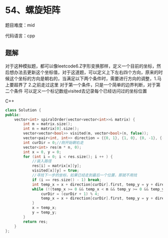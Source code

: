 # 54、螺旋矩阵
题目难度：mid

代码语言：cpp
## 题解
对于这种模拟题，都可以像leetcode6.Z字形变换那样，定义一个目前的坐标，然后想办法去更新这个坐标值，对于这道题，可以定义上下左右四个方向，原来的时候这个坐标的方向是朝右的，当满足以下两个条件时，需要进行方向的调整，1.马上要超界了 2.之前走过这里  对于第一个条件，只是一个简单的边界判断，对于第二个条件
可以定义一个标记数组visited去记录每个已经访问过的坐标位置

C++
```cpp
class Solution {
public:
    vector<int> spiralOrder(vector<vector<int>>& matrix) {
        int m = matrix.size();
        int n = matrix[0].size();
        vector<vector<bool>> visited(m, vector<bool>(n, false));
        vector<pair<int, int>> direction = {{0, 1}, {1, 0}, {0, -1}, {-1, 0}};//定义四个方向，右、下、左、上
        int curDir = 0;//刚开始朝右走
        vector<int> res(m * n, 0);
        int x = 0, y = 0;
        for (int i = 0; i < res.size(); i ++ ) {
            //装入路径
            res[i] = matrix[x][y];
            visited[x][y] = true;
            //寻找下一步的坐标，如果已经走到最后一个位置，那就不用找
            if (i == res.size() - 1) break;
            int temp_x = x + direction[curDir].first, temp_y = y + direction[curDir].second;
            while (!(temp_x >= 0 && temp_x < m && temp_y >= 0 && temp_y < n && !visited[temp_x][temp_y])) {
                curDir = (curDir + 1) % 4;
                temp_x = x + direction[curDir].first, temp_y = y + direction[curDir].second;
            }
            x = temp_x;
            y = temp_y;
        }
        return res;
    }
};
```
